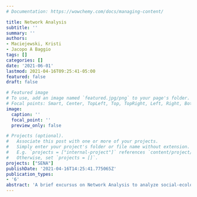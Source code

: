 ```yaml
---
# Documentation: https://wowchemy.com/docs/managing-content/

title: Network Analysis
subtitle: ''
summary: ''
authors:
- Maciejewski, Kristi
- Jacopo A Baggio
tags: []
categories: []
date: '2021-06-01'
lastmod: 2021-04-16T09:25:41-05:00
featured: false
draft: false

# Featured image
# To use, add an image named `featured.jpg/png` to your page's folder.
# Focal points: Smart, Center, TopLeft, Top, TopRight, Left, Right, BottomLeft, Bottom, BottomRight.
image:
  caption: ''
  focal_point: ''
  preview_only: false

# Projects (optional).
#   Associate this post with one or more of your projects.
#   Simply enter your project's folder or file name without extension.
#   E.g. `projects = ["internal-project"]` references `content/project/deep-learning/index.md`.
#   Otherwise, set `projects = []`.
projects: ["SENA"]
publishDate: '2021-04-16T14:25:41.775065Z'
publication_types:
- '6'
abstract: 'A brief excursus on Network Analysis to analyze social-ecological systems'
---
```

